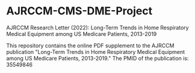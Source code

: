 # AJRCCM-CMS-DME-Project
AJRCCM Research Letter (2022): Long-Term Trends in Home Respiratory Medical Equipment among US Medicare Patients, 2013-2019

This repository contains the online PDF supplement to the AJRCCM publication "Long-Term Trends in Home Respiratory Medical Equipment among US Medicare Patients, 2013-2019."
The PMID of the publication is: 35549846
